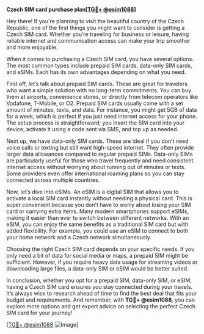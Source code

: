 **Czech SIM card purchase plan[[TG💪+ @esim1088](https://t.me/s/esim1088)]**

Hey there! If you're planning to visit the beautiful country of the Czech Republic, one of the first things you might want to consider is getting a Czech SIM card. Whether you’re traveling for business or leisure, having reliable internet and communication access can make your trip smoother and more enjoyable.

When it comes to purchasing a Czech SIM card, you have several options. The most common types include prepaid SIM cards, data-only SIM cards, and eSIMs. Each has its own advantages depending on what you need.

First off, let’s talk about prepaid SIM cards. These are great for travelers who want a simple solution with no long-term commitments. You can buy them at airports, convenience stores, or directly from telecom operators like Vodafone, T-Mobile, or O2. Prepaid SIM cards usually come with a set amount of minutes, texts, and data. For instance, you might get 5GB of data for a week, which is perfect if you just need internet access for your phone. The setup process is straightforward; you insert the SIM card into your device, activate it using a code sent via SMS, and top up as needed.

Next up, we have data-only SIM cards. These are ideal if you don’t need voice calls or texting but still want high-speed internet. They often provide larger data allowances compared to regular prepaid SIMs. Data-only SIMs are particularly useful for those who travel frequently and need consistent internet access without worrying about running out of minutes or texts. Some providers even offer international roaming plans so you can stay connected across multiple countries.

Now, let’s dive into eSIMs. An eSIM is a digital SIM that allows you to activate a local SIM card instantly without needing a physical card. This is super convenient because you don’t have to worry about losing your SIM card or carrying extra items. Many modern smartphones support eSIMs, making it easier than ever to switch between different networks. With an eSIM, you can enjoy the same benefits as a traditional SIM card but with added flexibility. For example, you could use an eSIM to connect to both your home network and a Czech network simultaneously.

Choosing the right Czech SIM card depends on your specific needs. If you only need a bit of data for social media or maps, a prepaid SIM might be sufficient. However, if you require heavy data usage for streaming videos or downloading large files, a data-only SIM or eSIM would be better suited.

In conclusion, whether you opt for a prepaid SIM, data-only SIM, or eSIM, having a Czech SIM card ensures you stay connected during your travels. It’s always wise to research ahead of time to find the best deal that fits your budget and requirements. And remember, with **TG💪+ @esim1088**, you can explore more options and get expert advice on selecting the perfect Czech SIM card for your journey!

[[TG💪+ @esim1088](https://t.me/s/esim1088) ![Image](https://i.postimg.cc/Y0z9fWf4/image.png)]
